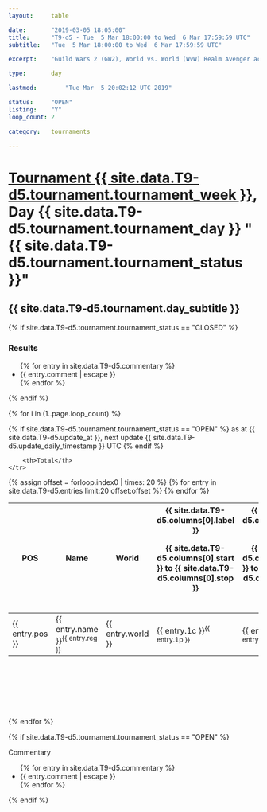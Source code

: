 ```yaml
---
layout: 	table

date: 		"2019-03-05 18:05:00"
title: 		"T9-d5 - Tue  5 Mar 18:00:00 to Wed  6 Mar 17:59:59 UTC"
subtitle: 	"Tue  5 Mar 18:00:00 to Wed  6 Mar 17:59:59 UTC"

excerpt:    "Guild Wars 2 (GW2), World vs. World (WvW) Realm Avenger achivement Tournament. \"Every Kill Counts\""

type:       day

lastmod: 		"Tue Mar  5 20:02:12 UTC 2019"

status:     "OPEN"
listing:    "Y"
loop_count: 2

category: 	tournaments

---
```

<div class="table_header">
    <h1><a href="{{ site.data.T9-d5.tournament.week_url }}">Tournament {{ site.data.T9-d5.tournament.tournament_week }}</a>, Day {{ site.data.T9-d5.tournament.tournament_day }} "{{ site.data.T9-d5.tournament.tournament_status }}"</h1>
    <h2>{{ site.data.T9-d5.tournament.day_subtitle }}</h2> 
</div>

{% if site.data.T9-d5.tournament.tournament_status == "CLOSED" %} 
<div class="commentary">
  <h3>Results</h3>
  <ul>
    {% for entry in site.data.T9-d5.commentary %}
    <li class="commentary_list">{{ entry.comment | escape }}</li>
    {% endfor %}
  </ul>
</div>
{% endif %}


{% for i in (1..page.loop_count) %}

{% if site.data.T9-d5.tournament.tournament_status == "OPEN" %} 
<span class="table_nextupdate">as at {{ site.data.T9-d5.update_at }}, next update {{ site.data.T9-d5.update_daily_timestamp }} UTC</span> 
{% endif %}

<table class="day_table">
  <colgroup>
    <col style="width:18px">
    <col style="width:55px">
    <col style="width:55px">
    <col style="width:12px">
    <col style="width:12px">
    <col style="width:12px">
    <col style="width:12px">
    <col style="width:12px">
    <col style="width:12px">
    <col style="width:12px">
    <col style="width:12px">
    <col style="width:12px">
    <col style="width:12px">
    <col style="width:12px">
    <col style="width:12px">
    <col style="width:12px">
    <col style="width:12px">
    <col style="width:12px">
    <col style="width:12px">
    <col style="width:12px">
    <col style="width:12px">
    <col style="width:12px">
    <col style="width:12px">
    <col style="width:12px">
    <col style="width:12px">
    <col style="width:12px">
    <col style="width:12px">
    <col style="width:18px">
  </colgroup>  
  <thead>
    <tr>
        <th>POS</th>
        <th class="AlignLeft">Name</th>
        <th class="AlignLeft">World</th>

<th><div class="label">{{ site.data.T9-d5.columns[0].label }}<p class="onhover">{{ site.data.T9-d5.columns[0].start }} to {{ site.data.T9-d5.columns[0].stop }}</p></div>​</th>
<th><div class="label">{{ site.data.T9-d5.columns[1].label }}<p class="onhover">{{ site.data.T9-d5.columns[1].start }} to {{ site.data.T9-d5.columns[1].stop }}</p></div>​</th>
<th><div class="label">{{ site.data.T9-d5.columns[2].label }}<p class="onhover">{{ site.data.T9-d5.columns[2].start }} to {{ site.data.T9-d5.columns[2].stop }}</p></div>​</th>
<th><div class="label">{{ site.data.T9-d5.columns[3].label }}<p class="onhover">{{ site.data.T9-d5.columns[3].start }} to {{ site.data.T9-d5.columns[3].stop }}</p></div>​</th>
<th><div class="label">{{ site.data.T9-d5.columns[4].label }}<p class="onhover">{{ site.data.T9-d5.columns[4].start }} to {{ site.data.T9-d5.columns[4].stop }}</p></div>​</th>
<th><div class="label">{{ site.data.T9-d5.columns[5].label }}<p class="onhover">{{ site.data.T9-d5.columns[5].start }} to {{ site.data.T9-d5.columns[5].stop }}</p></div>​</th>
<th><div class="label">{{ site.data.T9-d5.columns[6].label }}<p class="onhover">{{ site.data.T9-d5.columns[6].start }} to {{ site.data.T9-d5.columns[6].stop }}</p></div>​</th>
<th><div class="label">{{ site.data.T9-d5.columns[7].label }}<p class="onhover">{{ site.data.T9-d5.columns[7].start }} to {{ site.data.T9-d5.columns[7].stop }}</p></div>​</th>
<th><div class="label">{{ site.data.T9-d5.columns[8].label }}<p class="onhover">{{ site.data.T9-d5.columns[8].start }} to {{ site.data.T9-d5.columns[8].stop }}</p></div>​</th>
<th><div class="label">{{ site.data.T9-d5.columns[9].label }}<p class="onhover">{{ site.data.T9-d5.columns[9].start }} to {{ site.data.T9-d5.columns[9].stop }}</p></div>​</th>
<th><div class="label">{{ site.data.T9-d5.columns[10].label }}<p class="onhover">{{ site.data.T9-d5.columns[10].start }} to {{ site.data.T9-d5.columns[10].stop }}</p></div>​</th>

<th><div class="label">{{ site.data.T9-d5.columns[11].label }}<p class="onhover">{{ site.data.T9-d5.columns[11].start }} to {{ site.data.T9-d5.columns[11].stop }}</p></div>​</th>
<th><div class="label">{{ site.data.T9-d5.columns[12].label }}<p class="onhover">{{ site.data.T9-d5.columns[12].start }} to {{ site.data.T9-d5.columns[12].stop }}</p></div>​</th>
<th><div class="label">{{ site.data.T9-d5.columns[13].label }}<p class="onhover">{{ site.data.T9-d5.columns[13].start }} to {{ site.data.T9-d5.columns[13].stop }}</p></div>​</th>
<th><div class="label">{{ site.data.T9-d5.columns[14].label }}<p class="onhover">{{ site.data.T9-d5.columns[14].start }} to {{ site.data.T9-d5.columns[14].stop }}</p></div>​</th>
<th><div class="label">{{ site.data.T9-d5.columns[15].label }}<p class="onhover">{{ site.data.T9-d5.columns[15].start }} to {{ site.data.T9-d5.columns[15].stop }}</p></div>​</th>
<th><div class="label">{{ site.data.T9-d5.columns[16].label }}<p class="onhover">{{ site.data.T9-d5.columns[16].start }} to {{ site.data.T9-d5.columns[16].stop }}</p></div>​</th>
<th><div class="label">{{ site.data.T9-d5.columns[17].label }}<p class="onhover">{{ site.data.T9-d5.columns[17].start }} to {{ site.data.T9-d5.columns[17].stop }}</p></div>​</th>
<th><div class="label">{{ site.data.T9-d5.columns[18].label }}<p class="onhover">{{ site.data.T9-d5.columns[18].start }} to {{ site.data.T9-d5.columns[18].stop }}</p></div>​</th>
<th><div class="label">{{ site.data.T9-d5.columns[19].label }}<p class="onhover">{{ site.data.T9-d5.columns[19].start }} to {{ site.data.T9-d5.columns[19].stop }}</p></div>​</th>
<th><div class="label">{{ site.data.T9-d5.columns[20].label }}<p class="onhover">{{ site.data.T9-d5.columns[20].start }} to {{ site.data.T9-d5.columns[20].stop }}</p></div>​</th>

<th><div class="label">{{ site.data.T9-d5.columns[21].label }}<p class="onhover">{{ site.data.T9-d5.columns[21].start }} to {{ site.data.T9-d5.columns[21].stop }}</p></div>​</th>
<th><div class="label">{{ site.data.T9-d5.columns[22].label }}<p class="onhover">{{ site.data.T9-d5.columns[22].start }} to {{ site.data.T9-d5.columns[22].stop }}</p></div>​</th>
<th><div class="label">{{ site.data.T9-d5.columns[23].label }}<p class="onhover">{{ site.data.T9-d5.columns[23].start }} to {{ site.data.T9-d5.columns[23].stop }}</p></div>​</th>

        <th>Total</th>
    </tr>
  </thead>
  {% assign offset = forloop.index0 | times: 20 %}
<tbody>
{% for entry in site.data.T9-d5.entries limit:20 offset:offset %}
  <tr>
    <td class="pl{{ entry.pos }}">{{ entry.pos }}</td>
    <td class="AlignLeft">{{ entry.name }}<sup>{{ entry.reg }}</sup></td>
    <td class="AlignLeft">{{ entry.world }}</td>
    <td class="pl{{ entry.1p }}">{{ entry.1c }}<sup>{{ entry.1p }}</sup></td>
    <td class="pl{{ entry.2p }}">{{ entry.2c }}<sup>{{ entry.2p }}</sup></td>
    <td class="pl{{ entry.3p }}">{{ entry.3c }}<sup>{{ entry.3p }}</sup></td>
    <td class="pl{{ entry.4p }}">{{ entry.4c }}<sup>{{ entry.4p }}</sup></td>
    <td class="pl{{ entry.5p }}">{{ entry.5c }}<sup>{{ entry.5p }}</sup></td>
    <td class="pl{{ entry.6p }}">{{ entry.6c }}<sup>{{ entry.6p }}</sup></td>
    <td class="pl{{ entry.7p }}">{{ entry.7c }}<sup>{{ entry.7p }}</sup></td>
    <td class="pl{{ entry.8p }}">{{ entry.8c }}<sup>{{ entry.8p }}</sup></td>
    <td class="pl{{ entry.9p }}">{{ entry.9c }}<sup>{{ entry.9p }}</sup></td>
    <td class="pl{{ entry.10p }}">{{ entry.10c }}<sup>{{ entry.10p }}</sup></td>
    <td class="pl{{ entry.11p }}">{{ entry.11c }}<sup>{{ entry.11p }}</sup></td>
    <td class="pl{{ entry.12p }}">{{ entry.12c }}<sup>{{ entry.12p }}</sup></td>
    <td class="pl{{ entry.13p }}">{{ entry.13c }}<sup>{{ entry.13p }}</sup></td>
    <td class="pl{{ entry.14p }}">{{ entry.14c }}<sup>{{ entry.14p }}</sup></td>
    <td class="pl{{ entry.15p }}">{{ entry.15c }}<sup>{{ entry.15p }}</sup></td>
    <td class="pl{{ entry.16p }}">{{ entry.16c }}<sup>{{ entry.16p }}</sup></td>
    <td class="pl{{ entry.17p }}">{{ entry.17c }}<sup>{{ entry.17p }}</sup></td>
    <td class="pl{{ entry.18p }}">{{ entry.18c }}<sup>{{ entry.18p }}</sup></td>
    <td class="pl{{ entry.19p }}">{{ entry.19c }}<sup>{{ entry.19p }}</sup></td>
    <td class="pl{{ entry.20p }}">{{ entry.20c }}<sup>{{ entry.20p }}</sup></td>
    <td class="pl{{ entry.21p }}">{{ entry.21c }}<sup>{{ entry.21p }}</sup></td>
    <td class="pl{{ entry.22p }}">{{ entry.22c }}<sup>{{ entry.22p }}</sup></td>
    <td class="pl{{ entry.23p }}">{{ entry.23c }}<sup>{{ entry.23p }}</sup></td>
    <td class="pl{{ entry.24p }}">{{ entry.24c }}<sup>{{ entry.24p }}</sup></td>
    <td>{{ entry.total }}</td>
  </tr>
{% endfor %}  
</tbody>
</table>
<div class="leaderboard">
  <script async src="//pagead2.googlesyndication.com/pagead/js/adsbygoogle.js"></script>
  <!-- 728x90 -->
  <ins class="adsbygoogle"
       style="display:inline-block;width:728px;height:90px"
       data-ad-client="ca-pub-3274917281288240"
       data-ad-slot="3870538733"></ins>
  <script>
  (adsbygoogle = window.adsbygoogle || []).push({});
  </script>    
</div>
<br />
{% endfor %}

{% if site.data.T9-d5.tournament.tournament_status == "OPEN" %} 
<div class="commentary">
  <span class="commentary_title">Commentary</span>
  <ul>
    {% for entry in site.data.T9-d5.commentary %}
    <li class="commentary_list">{{ entry.comment | escape }}</li>
    {% endfor %}
  </ul>
</div>
{% endif %}


